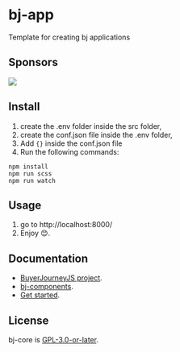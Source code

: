 # bj-app
Template for creating bj applications
## Sponsors
[<img src="https://www.conference.com.mx/web/image/website/3/logo/Conference?unique=cb769b7">](https://www.conference.com.mx/comercializacion-digital)
## Install

 1. create the .env folder inside the src folder,
 2. create the conf.json file inside the .env folder,
 3. Add ```{}``` inside the conf.json file
4. Run the following commands:
 ```
npm install
npm run scss
npm run watch
```

## Usage
1. go to http://localhost:8000/
2. Enjoy 😊.
## Documentation 
- [BuyerJourneyJS project](https://buyerjourney.ninja/).
- [bj-components](https://buyerjourney.ninja/components).
- [Get started](https://buyerjourney.ninja/get-started).
## License
bj-core is [GPL-3.0-or-later](./LICENSE).

